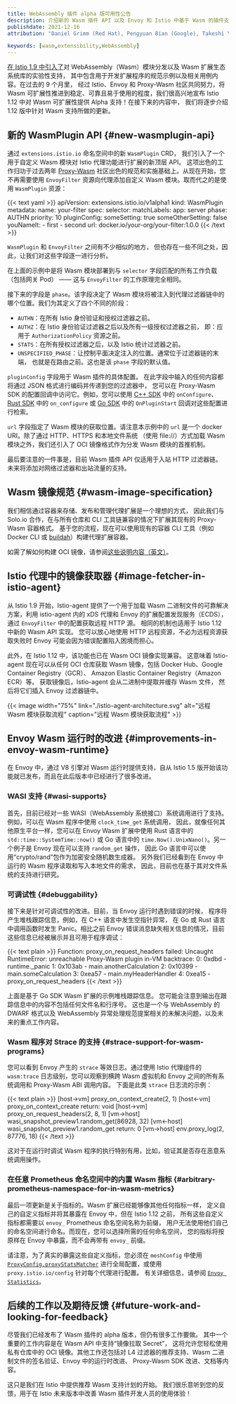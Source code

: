 ```yaml
---
title: WebAssembly 插件 alpha 版可用性公告
description: 介绍新的 Wasm 插件 API 以及 Envoy 和 Istio 中基于 Wasm 的插件支持的更新。
publishdate: 2021-12-16
attribution: "Daniel Grimm (Red Hat), Pengyuan Bian (Google), Takeshi Yoneda (Tetrate); Translated By: Wilson Wu (DaoCloud)"

keywords: [wasm,extensibility,WebAssembly]
---
```


[在 Istio 1.9 中引入了](../wasm-progress/)对
WebAssembly（Wasm）模块分发以及 Wasm 扩展生态系统库的实验性支持，
其中包含用于开发扩展程序的规范示例以及相关用例内容。在过去的 9 个月里，
经过 Istio、Envoy 和 Proxy-Wasm 社区共同努力，将 Wasm
可扩展性推进到稳定、可靠且易于使用的程度，我们很高兴地宣布
Istio 1.12 中对 Wasm 可扩展性提供 Alpha 支持！在接下来的内容中，
我们将逐步介绍 1.12 版中针对 Wasm 支持所做的更新。

## 新的 WasmPlugin API {#new-wasmplugin-api}

通过 `extensions.istio.io` 命名空间中的新 `WasmPlugin` CRD，
我们引入了一个用于自定义 Wasm 模块对 Istio 代理功能进行扩展的新顶层 API。
这项出色的工作归功于过去两年 [Proxy-Wasm](https://github.com/proxy-wasm)
社区出色的规范和实施基础上。从现在开始，您不再需要使用 `EnvoyFilter`
资源向代理添加自定义 Wasm 模块。取而代之的是使用 `WasmPlugin` 资源：

{{< text yaml >}}
apiVersion: extensions.istio.io/v1alpha1
kind: WasmPlugin
metadata:
  name: your-filter
spec:
  selector:
    matchLabels:
      app: server
  phase: AUTHN
  priority: 10
  pluginConfig:
    someSetting: true
    someOtherSetting: false
    youNameIt:
    - first
    - second
  url: docker.io/your-org/your-filter:1.0.0
{{< /text >}}

`WasmPlugin` 和 `EnvoyFilter` 之间有不少相似的地方，
但也存在一些不同之处，因此，让我们对这些字段逐一进行分析。

在上面的示例中是将 Wasm 模块部署到与 `selector` 字段匹配的所有工作负载
（包括网关 Pod） —— 这与 `EnvoyFilter` 的工作原理完全相同。

接下来的字段是 `phase`。该字段决定了 Wasm
模块将被注入到代理过滤器链中的哪个位置。我们为其定义了四个不同的阶段：

* `AUTHN`：在所有 Istio 身份验证和授权过滤器之前。
* `AUTHZ`：在 Istio 身份验证过滤器之后以及所有一级授权过滤器之前，
  即：应用于 `AuthorizationPolicy` 资源之前。
* `STATS`：在所有授权过滤器之后，以及 Istio 统计过滤器之前。
* `UNSPECIFIED_PHASE`：让控制平面决定注入的位置。通常位于过滤器链的末端，
  也就是在路由之前。这也是该 `phase` 字段的默认值。

`pluginConfig` 字段用于 Wasm 插件的具体配置。
在此字段中输入的任何内容都将通过 JSON 格式进行编码并传递到您的过滤器中，
您可以在 Proxy-Wasm SDK 的配置回调中访问它。例如，您可以使用
[C++ SDK](https://github.com/proxy-wasm/proxy-wasm-cpp-sdk/blob/fd0be8405db25de0264bdb78fae3a82668c03782/proxy_wasm_api.h#L329-L331)
中的 `onConfigure`、[Rust SDK](https://github.com/proxy-wasm/proxy-wasm-rust-sdk/blob/v0.1.4/src/dispatcher.rs#L255)
中的 `on_configure` 或 [Go SDK](https://github.com/tetratelabs/proxy-wasm-go-sdk/blob/v0.15.0/proxywasm/types/context.go#L74)
中的 `OnPluginStart` 回调对这些配置进行检索。

`url` 字段指定了 Wasm 模块的获取位置。请注意本示例中的 `url`
是一个 docker URI。除了通过 HTTP、HTTPS 和本地文件系统
（使用 file://）方式加载 Wasm 模块之外，我们还引入了
OCI 镜像格式作为分发 Wasm 模块的首推机制。

最后要注意的一件事是，目前 Wasm 插件 API 仅适用于入站 HTTP 过滤器链。
未来将添加对网络过滤器和出站流量的支持。

## Wasm 镜像规范 {#wasm-image-specification}

我们相信通过容器来存储、发布和管理代理扩展是一个理想的方式，
因此我们与 Solo.io 合作，在与所有仓库和 CLI
工具链兼容的情况下扩展其现有的 Proxy-Wasm 容器格式。
基于您的流程，现在可以使用现有的容器 CLI 工具（例如 Docker CLI
或 [buildah](https://buildah.io/)）构建代理扩展容器。

如需了解如何构建 OCI 镜像，请参阅[这些说明内容（英文）](https://github.com/istio-ecosystem/wasm-extensions/blob/master/doc/how-to-build-oci-images.md)。

## Istio 代理中的镜像获取器 {#image-fetcher-in-istio-agent}

从 Istio 1.9 开始，Istio-agent 提供了一个用于加载 Wasm
二进制文件的可靠解决方案，利用 istio-agent 内的 xDS 代理和 Envoy
的扩展配置发现服务（ECDS），通过 `EnvoyFilter` 中的配置获取远程 HTTP 源。
相同的机制也适用于 Istio 1.12 中新的 Wasm API 实现。
您可以放心地使用 HTTP 远程资源，不必为远程资源获取失败时 Envoy
可能会因为错误配置陷入困境而担心。

此外，在 Istio 1.12 中，该功能也已在 Wasm OCI 镜像实现兼容。
这意味着 Istio-agent 现在可以从任何 OCI 仓库获取 Wasm 镜像，包括
Docker Hub、Google Container Registry（GCR）、
Amazon Elastic Container Registry（Amazon ECR）等。
获取镜像后，Istio-agent 会从二进制中提取并缓存 Wasm 文件，
然后将它们插入 Envoy 过滤器链中。

{{< image width="75%"
    link="./istio-agent-architecture.svg"
    alt="远程 Wasm 模块获取流程"
    caption="远程 Wasm 模块获取流程"
    >}}

## Envoy Wasm 运行时的改进 {#improvements-in-envoy-wasm-runtime}

在 Envoy 中，通过 V8 引擎对 Wasm 运行时提供支持，自从 Istio 1.5
版开始该功能就已发布，而且在此后版本中已经进行了很多改进。

### WASI 支持 {#wasi-supports}

首先，目前已经对一些 WASI（WebAssembly 系统接口）系统调用进行了支持。
例如，可以在 Wasm 程序中使用 `clock_time_get` 系统调用，
因此，就像任何其他原生平台一样，您可以在 Envoy Wasm 扩展中使用
Rust 语言中的 `std::time::SystemTime::now()` 或 Go 语言中的
`time.Now().UnixNano()`。另一个例子是 Envoy 现在可以支持 `random_get` 操作，
因此 Go 语言中可以使用“crypto/rand”包作为加密安全随机数生成器。
另外我们已经看到在 Envoy 中运行的 Wasm 程序读取和写入本地文件的需求，
因此，目前也在基于其对文件系统的支持进行研究。

### 可调试性 {#debuggability}

接下来是针对可调试性的改进。目前，当 Envoy 运行时遇到错误的时候，
程序将产生堆栈跟踪信息，例如，在 C++ 语言中发生空指针异常，
在 Go 或 Rust 语言中调用函数时发生 Panic。相比之前 Envoy
错误消息缺失相关信息的情况，目前这些信息已经被展示并且可用于程序调试：

{{< text plain >}}
Function: proxy_on_request_headers failed: Uncaught RuntimeError: unreachable
Proxy-Wasm plugin in-VM backtrace:
  0:  0xdbd - runtime._panic
  1:  0x103ab - main.anotherCalculation
  2:  0x10399 - main.someCalculation
  3:  0xea57 - main.myHeaderHandler
  4:  0xea15 - proxy_on_request_headers
{{< /text >}}

上面是基于 Go SDK Wasm 扩展的示例堆栈跟踪信息。
您可能会注意到输出在跟踪信息中的内容不包括任何文件名和行序号。
这也是一个与 WebAssembly 的 DWARF 格式以及 WebAssembly
异常处理规范提案相关的未解决问题，以及未来的重点工作内容。

### Wasm 程序对 Strace 的支持 {#strace-support-for-wasm-programs}

您可以看到 Envoy 产生的 `strace` 等效日志。通过使用 Istio
代理组件的 `wasm:trace` 日志级别，您可以观察到横跨 Wasm 虚拟机和
Envoy 之间的所有系统调用和 Proxy-Wasm ABI 调用内容。
下面是此类 `strace` 日志流的示例：

{{< text plain >}}
[host->vm] proxy_on_context_create(2, 1)
[host<-vm] proxy_on_context_create return: void
[host->vm] proxy_on_request_headers(2, 8, 1)
[vm->host] wasi_snapshot_preview1.random_get(86928, 32)
[vm<-host] wasi_snapshot_preview1.random_get return: 0
[vm->host] env.proxy_log(2, 87776, 18)
{{< /text >}}

这对于在运行时调试 Wasm 程序的执行特别有用，比如，验证其是否存在恶意系统调用操作。

### 在任意 Prometheus 命名空间中的内置 Wasm 指标 {#arbitrary-prometheus-namespace-for-in-wasm-metrics}

最后一项更新是关于指标的。Wasm 扩展已经能够像其他任何指标一样，
定义自己的自定义指标并将其暴露在 Envoy 中，但在 Istio 1.12 之前，
所有这些自定义指标都需要以 `envoy_` Prometheus 命名空间名称为前缀，
用户无法使用他们自己的命名空间进行命名。而现在，您可以选择所需的任何命名空间，
您的指标将按原样在 Envoy 中暴露，而不会再带有 `envoy_` 前缀。

请注意，为了真实的暴露这些自定义指标，您必须在 `meshConfig` 中使用
[`ProxyConfig.proxyStatsMatcher`](/zh/docs/reference/config/istio.mesh.v1alpha1/#ProxyConfig-ProxyStatsMatcher)
进行全局配置，或使用 `proxy.istio.io/config` 针对每个代理进行配置。
有关详细信息，请参阅 [`Envoy Statistics`](/zh/docs/ops/configuration/telemetry/envoy-stats/)。

## 后续的工作以及期待反馈 {#future-work-and-looking-for-feedback}

尽管我们已经发布了 Wasm 插件的 alpha 版本，但仍有很多工作要做。
其中一个重要的工作内容是在 Wasm API 中支持“镜像拉取 Secret”，
这将允许您轻松使用私有仓库中的 OCI 镜像。其他工作还包括对 L4
过滤器的推荐支持、Wasm 二进制文件的签名验证、Envoy 中的运行时改进、
Proxy-Wasm SDK 改进、文档等内容。

这只是我们在 Istio 中提供推荐 Wasm 支持计划的开始。
我们很乐意听到您的反馈，用于在 Istio 未来版本中改善 Wasm 插件开发人员的使用体验！
